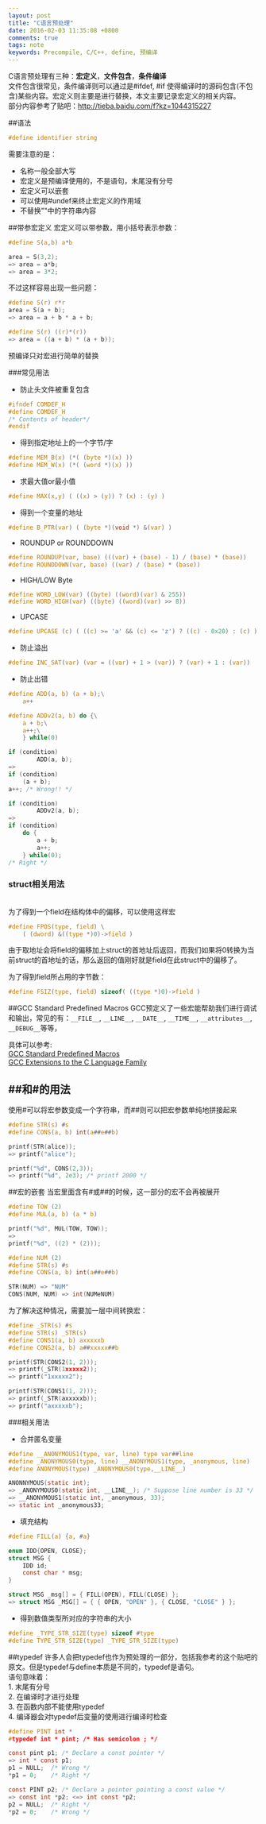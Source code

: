 ```yaml
---
layout: post
title: "C语言预处理"
date: 2016-02-03 11:35:08 +0800
comments: true
tags: note
keywords: Precompile, C/C++, define, 预编译
---
```

C语言预处理有三种：**宏定义**，**文件包含**，**条件编译**
<br>文件包含很常见，条件编译则可以通过是#ifdef, #if 使得编译时的源码包含(不包含)某些内容。宏定义则主要是进行替换，本文主要记录宏定义的相关内容。
<br>部分内容参考了贴吧：http://tieba.baidu.com/f?kz=1044315227
<!--more-->

##语法

```c
#define identifier string
```
需要注意的是：

* 名称一般全部大写
* 宏定义是预编译使用的，不是语句，末尾没有分号
* 宏定义可以嵌套
* 可以使用#undef来终止宏定义的作用域
* 不替换""中的字符串内容

##带参宏定义
宏定义可以带参数，用小括号表示参数：

```c
#define S(a,b) a*b

area = S(3,2);
=> area = a*b;
=> area = 3*2;
```
不过这样容易出现一些问题：

```c
#define S(r) r*r
area = S(a + b);
=> area = a + b * a + b;

#define S(r) ((r)*(r))
=> area = ((a + b) * (a + b));
```
预编译只对宏进行简单的替换

###常见用法
* 防止头文件被重复包含

```c
#ifndef COMDEF_H
#define COMDEF_H
/* Contents of header*/
#endif
```
* 得到指定地址上的一个字节/字

```c
#define MEM_B(x) (*( (byte *)(x) ))
#define MEM_W(x) (*( (word *)(x) ))
```
* 求最大值or最小值

```c
#define MAX(x,y) ( ((x) > (y)) ? (x) : (y) )
```
* 得到一个变量的地址

```c
#define B_PTR(var) ( (byte *)(void *) &(var) )
```
* ROUNDUP or ROUNDDOWN

```c
#define ROUNDUP(var, base) (((var) + (base) - 1) / (base) * (base))
#define ROUNDDOWN(var, base) ((var) / (base) * (base))
```
* HIGH/LOW Byte

```c
#define WORD_LOW(var) ((byte) ((word)(var) & 255))
#define WORD_HIGH(var) ((byte) ((word)(var) >> 8))
```

* UPCASE

```c
#define UPCASE (c) ( ((c) >= 'a' && (c) <= 'z') ? ((c) - 0x20) : (c) )
```

* 防止溢出

```c
#define INC_SAT(var) (var = ((var) + 1 > (var)) ? (var) + 1 : (var))
```

* 防止出错

```c
#define ADD(a, b) (a + b);\
	a++

#define ADDv2(a, b) do {\
	a + b;\
	a++;\
	} while(0)

if (condition)
		ADD(a, b);
=> 
if (condition)
	(a + b);
a++; /* Wrong!! */

if (condition)
		ADDv2(a, b);
=>
if (condition)
	do {
		a + b;
		a++;
	} while(0);
/* Right */
```
### struct相关用法
<br>为了得到一个field在结构体中的偏移，可以使用这样宏

```c
#define FPOS(type, field) \
	( (dword) &((type *)0)->field )
```
由于取地址会将field的偏移加上struct的首地址后返回，而我们如果将0转换为当前struct的首地址的话，那么返回的值刚好就是field在此struct中的偏移了。

为了得到field所占用的字节数：

```c
#define FSIZ(type, field) sizeof( ((type *)0)->field )
```
##GCC Standard Predefined Macros
GCC预定义了一些宏能帮助我们进行调试和输出，常见的有：`__FILE__`, `__LINE__`, `__DATE__`, `__TIME__`, `__attributes__`, `__DEBUG__`等等，

具体可以参考:
<br>[GCC Standard Predefined Macros](https://gcc.gnu.org/onlinedocs/cpp/Standard-Predefined-Macros.html)
<br>[GCC Extensions to the C Language Family](https://gcc.gnu.org/onlinedocs/gcc/C-Extensions.html#C-Extensions)

## \#\#和\#的用法
使用\#可以将宏参数变成一个字符串，而\#\#则可以把宏参数单纯地拼接起来

```c
#define STR(s) #s
#define CONS(a, b) int(a##e##b)

printf(STR(alice));
=> printf("alice");

printf("%d", CONS(2,3));
=> printf("%d", 2e3); /* printf 2000 */
```
##宏的嵌套
当宏里面含有\#或\#\#的时候，这一部分的宏不会再被展开

```c
#define TOW (2)
#define MUL(a, b) (a * b)

printf("%d", MUL(TOW, TOW));
=>
printf("%d", ((2) * (2)));

#define NUM (2)
#define STR(s) #s
#define CONS(a, b) int(a##e##b)

STR(NUM) => "NUM"
CONS(NUM, NUM) => int(NUMeNUM)
```
为了解决这种情况，需要加一层中间转换宏：

```c
#define _STR(s) #s
#define STR(s) _STR(s)
#define CONS1(a, b) axxxxxb
#define CONS2(a, b) a##xxxxx##b

printf(STR(CONS2(1, 2)));
=> printf(_STR(1xxxxx2));
=> printf("1xxxxx2");

printf(STR(CONS1(1, 2)));
=> printf(_STR(axxxxxb));
=> printf("axxxxxb");
```
###相关用法
* 合并匿名变量

```c
#define __ANONYMOUS1(type, var, line) type var##line
#define _ANONYMOUS0(type, line) __ANONYMOUS1(type, _anonymous, line)
#define ANONYMOUS(type) _ANONYMOUS0(type,__LINE__)

ANONNYMOUS(static int);
=> _ANONYMOUS0(static int, __LINE__); /* Suppose line number is 33 */
=> __ANONYMOUS1(static int, _anonymous, 33);
=> static int _anonymous33;
```
* 填充结构

```c
#define FILL(a) {a, #a}

enum IDD{OPEN, CLOSE};
struct MSG {
	IDD id;
	const char * msg;
}

struct MSG _msg[] = { FILL(OPEN), FILL(CLOSE) };
=> struct MSG _MSG[] = { { OPEN, "OPEN" }, { CLOSE, "CLOSE" } };
```

* 得到数值类型所对应的字符串的大小

```c
#define _TYPE_STR_SIZE(type) sizeof #type
#define TYPE_STR_SIZE(type) _TYPE_STR_SIZE(type)
```

##typedef
许多人会把typedef也作为预处理的一部分，包括我参考的这个贴吧的原文。但是typedef与define本质是不同的，typedef是语句。
<br>语句意味着：
<br>1. 末尾有分号
<br>2. 在编译时才进行处理
<br>3. 在函数内部不能使用typedef
<br>4. 编译器会对typedef后变量的使用进行编译时检查

```c
#define PINT int *
#typedef int * pint; /* Has semicolon ; */

const pint p1; /* Declare a const pointer */
=> int * const p1;
p1 = NULL;	/* Wrong */
*p1 = 0;	/* Right */

const PINT p2; /* Declare a pointer pointing a const value */
=> const int *p2; <=> int const *p2;
p2 = NULL;	/* Right */
*p2 = 0;	/* Wrong */
```
